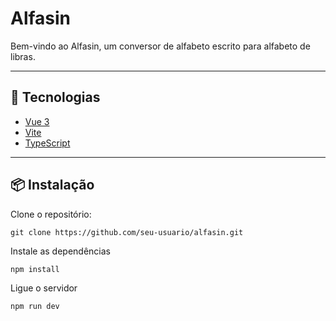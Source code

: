 # Alfasin

Bem-vindo ao Alfasin, um conversor de alfabeto escrito para alfabeto de libras.

---

## 🚀 Tecnologias

- [Vue 3](https://vuejs.org/)
- [Vite](https://vitejs.dev/)
- [TypeScript](https://www.typescriptlang.org/)

---

## 📦 Instalação

Clone o repositório:

```
git clone https://github.com/seu-usuario/alfasin.git
```

Instale as dependências

```
npm install
```

Ligue o servidor

```
npm run dev
```
